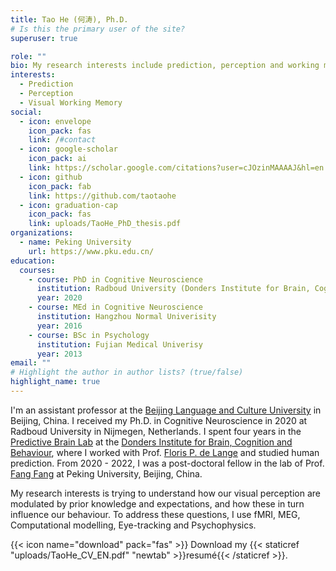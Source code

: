 ```yaml
---
title: Tao He (何涛), Ph.D.
# Is this the primary user of the site?
superuser: true

role: ""
bio: My research interests include prediction, perception and working memory.
interests:
  - Prediction
  - Perception
  - Visual Working Memory
social:
  - icon: envelope
    icon_pack: fas
    link: /#contact
  - icon: google-scholar
    icon_pack: ai
    link: https://scholar.google.com/citations?user=cJOzinMAAAAJ&hl=en
  - icon: github
    icon_pack: fab
    link: https://github.com/taotaohe
  - icon: graduation-cap
    icon_pack: fas
    link: uploads/TaoHe_PhD_thesis.pdf
organizations:
  - name: Peking University
    url: https://www.pku.edu.cn/
education:
  courses:
    - course: PhD in Cognitive Neuroscience
      institution: Radboud University (Donders Institute for Brain, Cognition and Behaviour)
      year: 2020
    - course: MEd in Cognitive Neuroscience
      institution: Hangzhou Normal Univerisity
      year: 2016
    - course: BSc in Psychology
      institution: Fujian Medical Univerisy
      year: 2013
email: ""
# Highlight the author in author lists? (true/false)
highlight_name: true
---
```

I'm an assistant professor at the [Beijing Language and Culture University](https://ccsl.blcu.edu.cn/) in Beijing, China. I received my Ph.D. in Cognitive Neuroscience in 2020 at Radboud University in Nijmegen, Netherlands. I spent four years in the [Predictive Brain Lab](https://www.predictivebrainlab.com/) at the [Donders Institute for Brain, Cognition and Behaviour](https://www.ru.nl/donders/), where I worked with Prof. [Floris P. de Lange](https://www.predictivebrainlab.com/people-details/floris-de-lange/) and studied human prediction. From 2020 - 2022, I was a post-doctoral fellow in the lab of Prof. [Fang Fang](https://www.psy.pku.edu.cn/kxyj/kysys/238242.htm) at Peking University, Beijing, China.  

My research interests is trying to understand how our visual perception are modulated by prior knowledge and expectations, and how these in turn influence our behaviour. To address these questions, I use fMRI, MEG, Computational modelling, Eye-tracking and Psychophysics.

{{< icon name="download" pack="fas" >}} Download my {{< staticref "uploads/TaoHe_CV_EN.pdf" "newtab" >}}resumé{{< /staticref >}}.